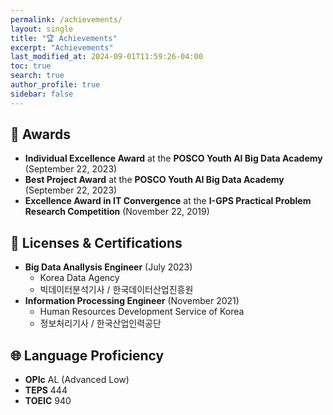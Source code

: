 ```yaml
---
permalink: /achievements/
layout: single
title: "🏆 Achievements"
excerpt: "Achievements"
last_modified_at: 2024-09-01T11:59:26-04:00
toc: true
search: true
author_profile: true
sidebar: false
---
```



## 🥇 Awards

- **Individual Excellence Award** at the **POSCO Youth AI Big Data Academy** (September 22, 2023)
- **Best Project Award** at the **POSCO Youth AI Big Data Academy** (September 22, 2023)
- **Excellence Award in IT Convergence** at the **I-GPS Practical Problem Research Competition** (November 22, 2019)


## 📜 Licenses & Certifications

- **Big Data Anallysis Engineer** (July 2023)
    - Korea Data Agency
    - 빅데이터분석기사 / 한국데이터산업진흥원
- **Information Processing Engineer** (November 2021)
    - Human Resources Development Service of Korea
    - 정보처리기사 / 한국산업인력공단


## 🌐 Language Proficiency

- **OPIc** AL (Advanced Low)
- **TEPS** 444
- **TOEIC** 940


